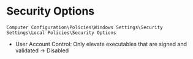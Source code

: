 # Security Options

`Computer Configuration\Policies\Windows Settings\Security Settings\Local Policies\Security Options`

- User Account Control: Only elevate executables that are signed and validated -> Disabled